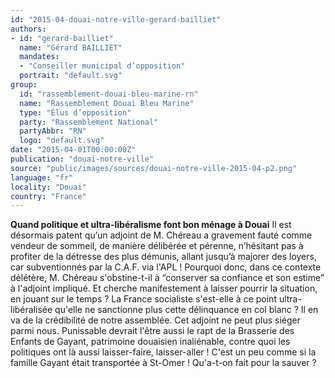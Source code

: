 ```yaml
---
id: "2015-04-douai-notre-ville-gerard-bailliet"
authors:
- id: "gerard-bailliet"
  name: "Gérard BAILLIET"
  mandates: 
  - "Conseiller municipal d’opposition"
  portrait: "default.svg"
group:
  id: "rassemblement-douai-bleu-marine-rn"
  name: "Rassemblement Douai Bleu Marine"
  type: "Élus d’opposition"
  party: "Rassemblement National"
  partyAbbr: "RN"
  logo: "default.svg"
date: "2015-04-01T00:00:00Z"
publication: "douai-notre-ville"
source: "public/images/sources/douai-notre-ville-2015-04-p2.png"
language: "fr"
locality: "Douai"
country: "France"
---
```


**Quand politique et ultra-libéralisme font bon ménage à Douai**
Il est désormais patent qu’un adjoint de M. Chéreau a gravement fauté comme vendeur de  sommeil, de manière délibérée et pérenne, n’hésitant pas à profiter de la détresse des  plus démunis, allant jusqu’à majorer des loyers, car subventionnés par la C.A.F. via l'APL !
Pourquoi donc, dans ce contexte délétère, M. Chéreau s'obstine-t-il à “conserver sa confiance et son estime” à l'adjoint impliqué. Et cherche manifestement à laisser pourrir la situation, en jouant sur le temps ?
La France socialiste s'est-elle à ce point ultra-libéralisée qu'elle ne sanctionne plus  cette délinquance en col blanc ? Il en va de la crédibilité de notre assemblée. Cet adjoint ne peut plus siéger parmi nous.
Punissable devrait l'être aussi le rapt de la Brasserie des Enfants de Gayant, patrimoine douaisien inaliénable, contre quoi les politiques ont là aussi laisser-faire, laisser-aller ! C'est un peu comme si la famille Gayant était transportée à St-Omer ! Qu'a-t-on fait pour la sauver ?
